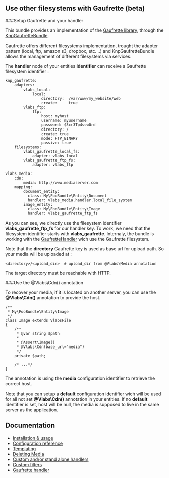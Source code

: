 Use other filesystems with Gaufrette (beta)
-------------------------------------------

###Setup Gaufrette and your handler

This bundle provides an implementation of the [Gaufrette library](https://github.com/KnpLabs/Gaufrette), through the [KnpGaufretteBundle](https://github.com/KnpLabs/KnpGaufretteBundle).

Gaufrette offers different filesystems implementation, trought the adapter pattern (local, ftp, amazon s3, dropbox, etc. ..) and KnpGaufretteBundle allows the management of different filesystems via services.

The **handler** node of your entities **identifier** can receive a Gaufrette filesystem identifier :

    knp_gaufrette:
        adapters:
            vlabs_local:
                local:
                    directory:  /var/www/my_website/web
                    create:     true
            vlabs_ftp:
                ftp:
                    host: myhost
                    username: myusername
                    password: $3cr3Tp4ssw0rd
                    directory: /
                    create: true
                    mode: FTP_BINARY
                    passive: true
        filesystems:
            vlabs_gaufrette_local_fs:
                adapter: vlabs_local
            vlabs_gaufrette_ftp_fs:
                adapter: vlabs_ftp
    
    vlabs_media:
        cdn:
            media: http://www.mediaserver.com
        mapping: 
            document_entity:
              class: My\FooBundle\Entity\Document
              handler: vlabs_media.handler.local_file_system
            image_entity:
              class: My\FooBundle\Entity\Image
              handler: vlabs_gaufrette_ftp_fs

As you can see, we directly use the filesystem identifier **vlabs_gaufrette_ftp_fs** for our handler key. 
To work, we need that the filesystem identifier starts with **vlabs_gaufrette**. 
Internaly, the bundle is working with the [GaufretteHandler](https://github.com/V-labs/VlabsMediaBundle/blob/master/Handler/GaufretteHandler.php) wich use the Gaufrette filesystem.


Note that the **directory** Gaufrette key is used as base url for upload path. So your media will be uploaded at :

    <directory>/<upload_dir>  # upload_dir from @Vlabs\Media annotation

The target directory must be reachable with HTTP.

###Use the @Vlabs\Cdn() annotation

To recover your media, if it is located on another server, you can use the **@Vlabs\Cdn()** annotation to provide the host.

    /**
     * My\FooBundle\Entity\Image
     */
    class Image extends VlabsFile
    {
        /**
         * @var string $path
         *
         * @Assert\Image()
         * @Vlabs\Cdn(base_url="media")
         */
        private $path;
        
        /* ...*/
    }

The annotation is using the **media** configuration identifier to retrieve the correct host.

Note that you can setup a **default** configuration identifier wich will be used for all not set **@Vlabs\Cdn()** annotation in your entities.
If no **default** identifier is set, host will be null, the media is supposed to live in the same server as the application.

Documentation
-------------

+   [Installation & usage](https://github.com/V-labs/VlabsMediaBundle/blob/master/Resources/doc/1-bundle-setup-and-usage.md)
+   [Configuration reference](https://github.com/V-labs/VlabsMediaBundle/blob/master/Resources/doc/2-configuration-reference.md)
+   [Templating](https://github.com/V-labs/VlabsMediaBundle/blob/master/Resources/doc/3-templating.md)
+   [Deleting Media](https://github.com/V-labs/VlabsMediaBundle/blob/master/Resources/doc/4-deleting-media.md)
+   [Custom and/or stand alone handlers](https://github.com/V-labs/VlabsMediaBundle/blob/master/Resources/doc/5-custom-stand-alone-handlers.md)
+   [Custom filters](https://github.com/V-labs/VlabsMediaBundle/blob/master/Resources/doc/6-custom-stand-alone-filters.md)
+   [Gaufrette handler](https://github.com/V-labs/VlabsMediaBundle/blob/master/Resources/doc/7-gaufrette-handler.md)
